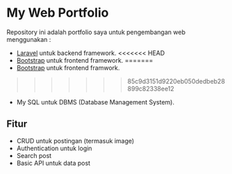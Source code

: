 # My Web Portfolio

Repository ini adalah portfolio saya untuk pengembangan web menggunakan :

- [Laravel](https://laravel.com) untuk backend framework.
<<<<<<< HEAD
- [Bootstrap](https://bootstrap.com) untuk frontend framework.
=======
- [Bootstrap](https://bootstrap.com) untuk frontend framwork.
>>>>>>> 85c9d3151d9220eb050dedbeb28899c82338ee12
- My SQL untuk DBMS (Database Management System).

## Fitur

- CRUD untuk postingan (termasuk image)
- Authentication untuk login
- Search post
- Basic API untuk data post